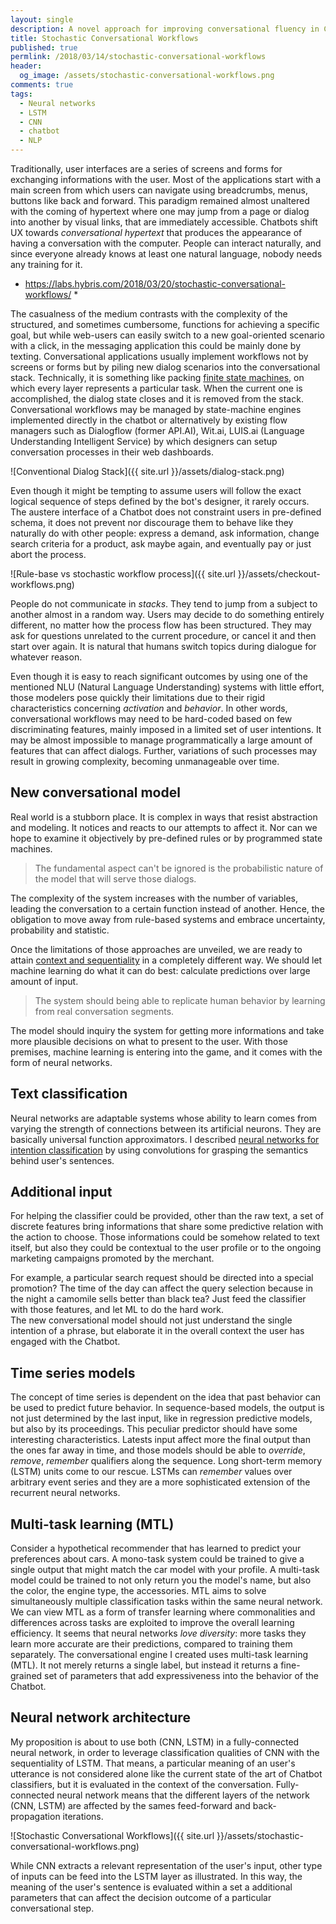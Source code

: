 ```yaml
---
layout: single
description: A novel approach for improving conversational fluency in Chatbots by employing neural networks based on convolutions and long-short memory units.
title: Stochastic Conversational Workflows
published: true
permlink: /2018/03/14/stochastic-conversational-workflows
header:
  og_image: /assets/stochastic-conversational-workflows.png
comments: true
tags:
  - Neural networks
  - LSTM
  - CNN
  - chatbot
  - NLP
---
```


Traditionally, user interfaces are a series of screens and forms for exchanging informations with the user. Most of the applications start with a main screen from which users can navigate using breadcrumbs, menus, buttons like back and forward. This paradigm remained almost unaltered with the coming of hypertext where one may jump from a page or dialog into another by visual links, that are immediately accessible.
Chatbots shift UX towards _conversational hypertext_ that produces the appearance of having a conversation with the computer. People can interact naturally, and since everyone already knows at least one natural language, nobody needs any training for it.

* https://labs.hybris.com/2018/03/20/stochastic-conversational-workflows/ *

The casualness of the medium contrasts with the complexity of the structured, and sometimes cumbersome, functions for achieving a specific goal, but while web-users can easily switch to a new goal-oriented scenario with a click, in the messaging application this could be mainly done by texting.
Conversational applications usually implement workflows not by screens or forms but by piling new dialog scenarios into the conversational stack. Technically, it is something like packing [finite state machines](https://en.wikipedia.org/wiki/Finite-state_machine), on which every layer represents a particular task. When the current one is accomplished, the dialog state closes and it is removed from the stack.
Conversational workflows may be managed by state-machine engines implemented directly in the chatbot or alternatively by existing flow managers such as Dialogflow (former API.AI), Wit.ai, LUIS.ai (Language Understanding Intelligent Service) by which designers can setup conversation processes in their web dashboards.

![Conventional Dialog Stack]({{ site.url }}/assets/dialog-stack.png)

Even though it might be tempting to assume users will follow the exact logical sequence of steps defined by the bot's designer, it rarely occurs.
The austere interface of a Chatbot does not constraint users in pre-defined schema, it does not prevent nor discourage them to behave like they naturally do with other people: express a demand, ask information, change search criteria for a product, ask maybe again, and eventually pay or just abort the process.

![Rule-base vs stochastic workflow process]({{ site.url }}/assets/checkout-workflows.png)

People do not communicate in _stacks_. They tend to jump from a subject to another almost in a random way. Users may decide to do something entirely different, no matter how the process flow has been structured. They may ask for questions unrelated to the current procedure, or cancel it and then start over again. It
is natural that humans switch topics during dialogue for whatever reason.

Even though it is easy to reach significant outcomes by using one of the mentioned NLU (Natural Language Understanding) systems with little effort, those modelers pose quickly their limitations due to their rigid characteristics concerning _activation_ and _behavior_. In other words, conversational workflows may need to be hard-coded based on few discriminating features, mainly imposed in a limited set of user intentions. It may be almost impossible to manage programmatically a large amount of features that can affect dialogs. Further, variations of such processes may result in growing complexity, becoming unmanageable over time.

## New conversational model
Real world is a stubborn place. It is complex in ways that resist abstraction and modeling. It notices and reacts to our attempts to affect it. Nor can we hope to examine it objectively by pre-defined rules or by programmed state machines.
> The fundamental aspect can't be ignored is the probabilistic nature of the model that will serve those dialogs.

The complexity of the system increases with the number of variables, leading the conversation to a certain function instead of another. Hence, the obligation to move away from rule-based systems and embrace uncertainty, probability and statistic.

Once the limitations of those approaches are unveiled, we are ready to attain  [context and sequentiality](https://gfrison.com/2018/03/05/conversational-contextualization/) in a completely different way. We should let machine learning do what it can do best: calculate predictions over large amount of input.
> The system should being able to replicate human behavior by learning from real conversation segments.

The model should inquiry the system for getting more informations and take more plausible decisions on what to present to the user. With those premises, machine learning is entering into the game, and it comes with the form of neural networks.

## Text classification
Neural networks are adaptable systems whose ability to learn comes from varying the strength of connections between its artificial neurons. They are basically universal function approximators. I described [neural networks for intention classification](https://gfrison.com/2017/09/01/deeplearning-in-text-classification/)  by using convolutions for grasping the semantics behind user's sentences.

## Additional input
For helping the classifier could be provided, other than the raw text, a set of discrete features bring informations that share some predictive relation with the action to choose. Those informations could be somehow related to text itself, but also they could be contextual to the user profile or to the ongoing marketing campaigns promoted by the merchant.

For example, a particular search request should be directed into a special promotion? The time of the day can affect the query selection because in the night a camomile sells better than black tea? Just feed the classifier with those features, and let ML to do the hard work.   
The new conversational model should not just understand the single intention of a phrase, but elaborate it in the overall context the user has engaged with the Chatbot.

## Time series models
The concept of time series is dependent on the idea that past behavior can be used to predict future behavior. In sequence-based models, the output is not just determined by the last input, like in regression predictive models, but also by its proceedings. This peculiar predictor should have some interesting characteristics. Latests input affect more the final output than the ones far away in time, and those models should be able to _override_, _remove_, _remember_  qualifiers along the sequence.
Long short-term memory (LSTM) units come to our rescue. LSTMs can _remember_ values over arbitrary event series and they are a more sophisticated extension of the recurrent neural networks.

## Multi-task learning (MTL)
Consider a hypothetical recommender that has learned to predict your preferences about cars. A mono-task system could be trained to give a single output that might match the car model with your profile. A multi-task model could be trained to not only return you the model's name, but also the color, the engine type, the accessories. MTL aims to solve simultaneously multiple classification tasks within the same neural network. We can view MTL as a form of transfer learning where commonalities and differences across tasks are exploited to improve the overall learning efficiency. It seems that neural networks _love diversity_: more tasks they learn more accurate are their predictions, compared to training them separately. The conversational engine I created uses multi-task learning (MTL). It not merely returns  a single label, but instead it returns a fine-grained set of parameters that add expressiveness into the behavior of the Chatbot.

## Neural network architecture
My proposition is about to use both (CNN, LSTM) in a fully-connected neural network,
in order to leverage classification qualities of CNN with the sequentiality of LSTM.
That means, a particular meaning of an user's utterance is not considered alone like
the current state of the art of Chatbot classifiers, but it is evaluated in the context
of the conversation.
Fully-connected neural network means that the different layers of the network (CNN, LSTM) are affected by the sames feed-forward and back-propagation iterations.

![Stochastic Conversational Workflows]({{ site.url }}/assets/stochastic-conversational-workflows.png)

While CNN extracts a relevant representation of the user's input, other type of inputs can be feed into the LSTM layer as illustrated. In this way, the meaning of the user's sentence is evaluated within a set a additional parameters that can affect the decision outcome of a particular conversational step.

